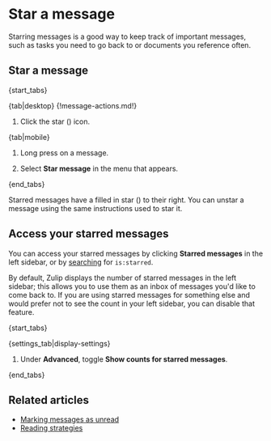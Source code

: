 # Star a message

Starring messages is a good way to keep track of important messages, such as
tasks you need to go back to or documents you reference often.

## Star a message

{start_tabs}

{tab|desktop}
{!message-actions.md!}

1. Click the star (<i class="fa fa-star-o"></i>) icon.

{tab|mobile}

1. Long press on a message.

1. Select **Star message** in the menu that appears.

{end_tabs}

Starred messages have a filled in star (<i class="fa fa-star"></i>) to
their right.  You can unstar a message using the same instructions
used to star it.

## Access your starred messages

You can access your starred messages by clicking **Starred messages** in the
left sidebar, or by [searching](/help/search-for-messages) for `is:starred`.

By default, Zulip displays the number of starred messages in the left
sidebar; this allows you to use them as an inbox of messages you'd
like to come back to. If you are using starred messages for something
else and would prefer not to see the count in your left sidebar, you
can disable that feature.

{start_tabs}

{settings_tab|display-settings}

1. Under **Advanced**, toggle **Show counts for starred messages**.

{end_tabs}

## Related articles

* [Marking messages as unread](/help/marking-messages-as-unread)
* [Reading strategies](/help/reading-strategies)
